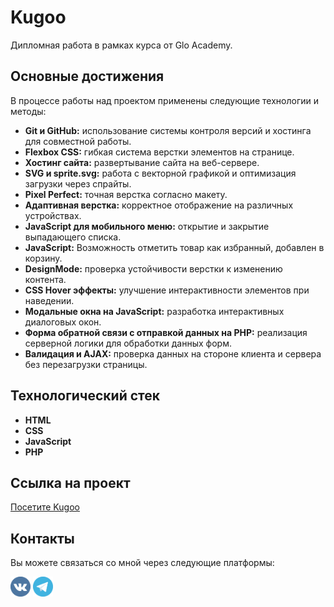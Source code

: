 # Kugoo

Дипломная работа в рамках курса от Glo Academy.

## Основные достижения

В процессе работы над проектом применены следующие технологии и методы:

- **Git и GitHub:** использование системы контроля версий и хостинга для совместной работы.
- **Flexbox CSS:** гибкая система верстки элементов на странице.
- **Хостинг сайта:** развертывание сайта на веб-сервере.
- **SVG и sprite.svg:** работа с векторной графикой и оптимизация загрузки через спрайты.
- **Pixel Perfect:** точная верстка согласно макету.
- **Адаптивная верстка:** корректное отображение на различных устройствах.
- **JavaScript для мобильного меню:** открытие и закрытие выпадающего списка.
- **JavaScript:** Возможность отметить товар как избранный, добавлен в корзину.
- **DesignMode:** проверка устойчивости верстки к изменению контента.
- **CSS Hover эффекты:** улучшение интерактивности элементов при наведении.
- **Модальные окна на JavaScript:** разработка интерактивных диалоговых окон.
- **Форма обратной связи с отправкой данных на PHP:** реализация серверной логики для обработки данных форм.
- **Валидация и AJAX:** проверка данных на стороне клиента и сервера без перезагрузки страницы.


## Технологический стек

- **HTML**
- **CSS**
- **JavaScript**
- **PHP**

## Ссылка на проект

[Посетите Kugoo](https://ageev-alexey.ru/Kugoo/)

## Контакты

Вы можете связаться со мной через следующие платформы:

<a href="https://vk.com/id321802975"><img src="https://github.com/Alexey917/Alexey917/blob/main/assets/vk.png" width="32" height="32" /></a>
<a href="https://t.me/Alexey917"><img src="https://github.com/Alexey917/Alexey917/blob/main/assets/tg.png" width="32" height="32" /></a>
